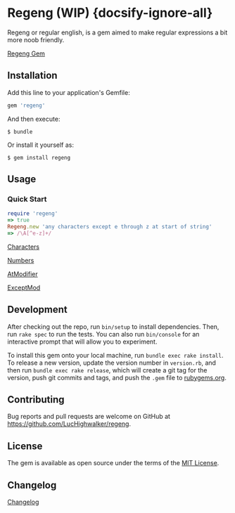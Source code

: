 # Regeng (WIP) {docsify-ignore-all}

Regeng or regular english, is a gem aimed to make regular expressions a bit more noob friendly.

[Regeng Gem](https://rubygems.org/gems/regeng)

## Installation

Add this line to your application's Gemfile:

```ruby
gem 'regeng'
```

And then execute:

    $ bundle

Or install it yourself as:

    $ gem install regeng

## Usage

### Quick Start 

```ruby
require 'regeng'
=> true
Regeng.new 'any characters except e through z at start of string'
=> /\A[^e-z]+/
```

[Characters](/usage/characters.md ':include')

[Numbers](/usage/numbers.md ':include')

[AtModifier](/usage/atmodifier.md ':include')

[ExceptMod](/usage/exceptmod.md ':include')

## Development

After checking out the repo, run `bin/setup` to install dependencies. Then, run `rake spec` to run the tests. You can also run `bin/console` for an interactive prompt that will allow you to experiment.

To install this gem onto your local machine, run `bundle exec rake install`. To release a new version, update the version number in `version.rb`, and then run `bundle exec rake release`, which will create a git tag for the version, push git commits and tags, and push the `.gem` file to [rubygems.org](https://rubygems.org).

## Contributing

Bug reports and pull requests are welcome on GitHub at https://github.com/LucHighwalker/regeng.

## License

The gem is available as open source under the terms of the [MIT License](https://opensource.org/licenses/MIT).

## Changelog

[Changelog](/changelog.md ':include')
